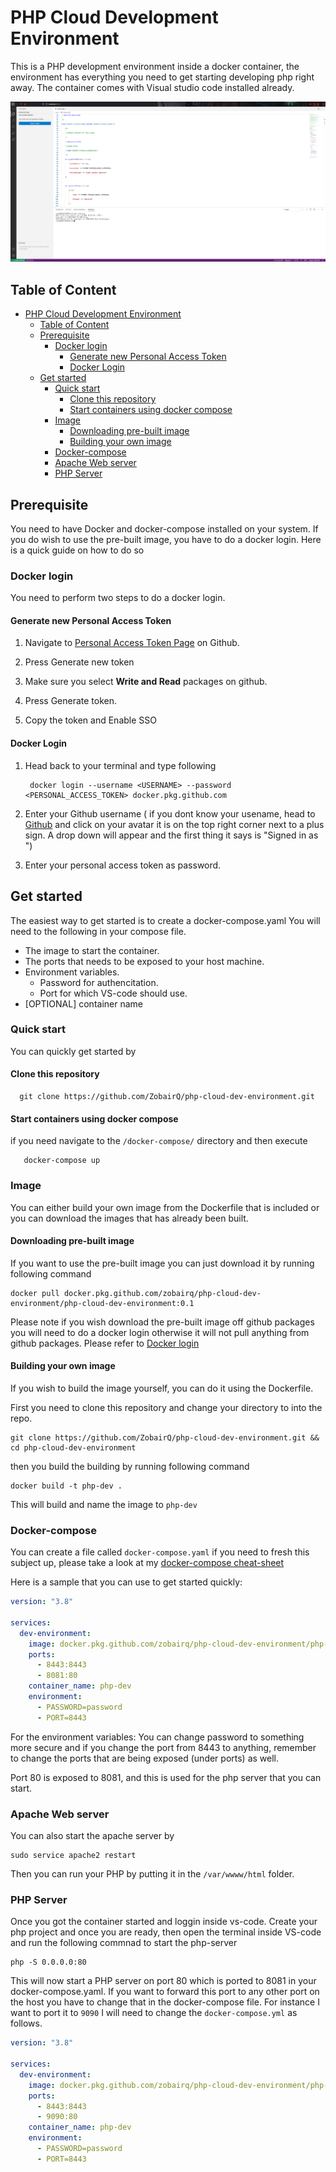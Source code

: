 
# PHP Cloud Development Environment

This is a PHP development environment inside a docker container, the environment has everything you need to get starting developing php right away.
The container comes with Visual studio code installed already.

![Visual studio running inside the browser](images/preview.png)
## Table of Content

- [PHP Cloud Development Environment](#php-cloud-development-environment)
  - [Table of Content](#table-of-content)
  - [Prerequisite](#prerequisite)
    - [Docker login](#docker-login)
      - [Generate new Personal Access Token](#generate-new-personal-access-token)
      - [Docker Login](#docker-login-1)
  - [Get started](#get-started)
    - [Quick start](#quick-start)
      - [Clone this repository](#clone-this-repository)
      - [Start containers using docker compose](#start-containers-using-docker-compose)
    - [Image](#image)
      - [Downloading pre-built image](#downloading-pre-built-image)
      - [Building your own image](#building-your-own-image)
    - [Docker-compose](#docker-compose)
    - [Apache Web server](#apache-web-server)
    - [PHP Server](#php-server)

## Prerequisite

You need to have Docker and docker-compose installed on your system. 
If you do wish to use the pre-built image, you have to do a docker login. Here is a quick guide on how to do so

### Docker login

You need to perform two steps to do a docker login.

#### Generate new Personal Access Token

1. Navigate to [Personal Access Token Page](https://github.com/settings/tokens) on Github.

1. Press Generate new token

1. Make sure you select __Write and Read__ packages on github.

1. Press Generate token.

1. Copy the token and Enable SSO

#### Docker Login

1. Head back to your terminal and type following

		docker login --username <USERNAME> --password <PERSONAL_ACCESS_TOKEN> docker.pkg.github.com

1. Enter your Github username ( if you dont know your usename, head to [Github](https://github.com/) and click on your avatar it is on the top right corner next to a plus sign. A drop down will appear and the first thing it says is "Signed in as <USERNAME>")

1. Enter your personal access token as password.

## Get started

The easiest way to get started is to create a docker-compose.yaml
You will need to the following in your compose file.

- The image to start the container.
- The ports that needs to be exposed to your host machine.
- Environment variables.
  - Password for authencitation.
  - Port for which VS-code should use.
- [OPTIONAL] container name

### Quick start

You can quickly get started by

#### Clone this repository

      git clone https://github.com/ZobairQ/php-cloud-dev-environment.git

#### Start containers using docker compose

  if you need navigate to the `/docker-compose/` directory and then execute

       docker-compose up

### Image

You can either build your own image from the Dockerfile that is included or you can download the images that has already been built.

#### Downloading pre-built image

If you want to use the pre-built image you can just download it by running following command

    docker pull docker.pkg.github.com/zobairq/php-cloud-dev-environment/php-cloud-dev-environment:0.1

Please note if you wish download the pre-built image off github packages you will need to do a docker login otherwise it will not pull anything from github packages. Please refer to [Docker login](#docker-login)

#### Building your own image

If you wish to build the image yourself, you can do it using the Dockerfile.

First you need to clone this repository and change your directory to into the repo.

    git clone https://github.com/ZobairQ/php-cloud-dev-environment.git && cd php-cloud-dev-environment

then you build the building by running following command

    docker build -t php-dev .

This will build and name the image to `php-dev`

### Docker-compose

You can create a file called `docker-compose.yaml` if you need to fresh this subject up, please take a look at my [docker-compose cheat-sheet](https://github.com/ZobairQ/docker-compose-cheat-sheet)

Here is a sample that you can use to get started quickly:

```yaml
version: "3.8"

services:
  dev-environment:
    image: docker.pkg.github.com/zobairq/php-cloud-dev-environment/php-cloud-dev-environment:0.1
    ports:
      - 8443:8443
      - 8081:80
    container_name: php-dev
    environment:
      - PASSWORD=password
      - PORT=8443
```

For the environment variables:
You can change password to something more secure
and if you change the port from 8443 to anything, remember to change the ports that are being exposed (under ports) as well.

Port 80 is exposed to 8081, and this is used for the php server that you can start.

### Apache Web server

You can also start the apache server by

    sudo service apache2 restart

Then you can run your PHP by putting it in the `/var/wwww/html` folder.


### PHP Server

Once you got the container started and loggin inside vs-code. Create your php project and once you are ready, then open the terminal inside VS-code and run the following commnad to start the php-server

    php -S 0.0.0.0:80

This will now start a PHP server on port 80 which is ported to 8081 in your docker-compose.yaml.
If you want to forward this port to any other port on the host you have to change that in the docker-compose file. For instance I want to port it to `9090` I will need to change the `docker-compose.yml` as follows.

```yaml
version: "3.8"

services:
  dev-environment:
    image: docker.pkg.github.com/zobairq/php-cloud-dev-environment/php-cloud-dev-environment:0.1
    ports:
      - 8443:8443
      - 9090:80
    container_name: php-dev
    environment:
      - PASSWORD=password
      - PORT=8443
```
